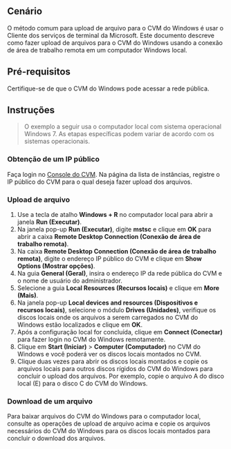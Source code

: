 ## Cenário

O método comum para upload de arquivo para o CVM do Windows é usar o Cliente dos serviços de terminal da Microsoft. Este documento descreve como fazer upload de arquivos para o CVM do Windows usando a conexão de área de trabalho remota em um computador Windows local.

## Pré-requisitos

Certifique-se de que o CVM do Windows pode acessar a rede pública.

## Instruções
> O exemplo a seguir usa o computador local com sistema operacional Windows 7. As etapas específicas podem variar de acordo com os sistemas operacionais.
>
### Obtenção de um IP público
Faça login no [Console do CVM](https://console.cloud.tencent.com/cvm/index). Na página da lista de instâncias, registre o IP público do CVM para o qual deseja fazer upload dos arquivos.

### Upload de arquivo
1. Use a tecla de atalho **Windows + R** no computador local para abrir a janela **Run (Executar)**.
2. Na janela pop-up **Run (Executar)**, digite **mstsc** e clique em **OK** para abrir a caixa **Remote Desktop Connection (Conexão de área de trabalho remota)**.
3. Na caixa **Remote Desktop Connection (Conexão de área de trabalho remota)**, digite o endereço IP público do CVM e clique em **Show Options (Mostrar opções)**.
4. Na guia **General (Geral)**, insira o endereço IP da rede pública do CVM e o nome de usuário do administrador.
5. Selecione a guia **Local Resources (Recursos locais)** e clique em **More (Mais)**.
6. Na janela pop-up **Local devices and resources (Dispositivos e recursos locais)**, selecione o módulo **Drives (Unidades)**, verifique os discos locais onde os arquivos a serem carregados no CVM do Windows estão localizados e clique em **OK**.
7. Após a configuração local for concluída, clique em **Connect (Conectar)** para fazer login no CVM do Windows remotamente.
8. Clique em **Start (Iniciar)** > **Computer (Computador)** no CVM do Windows e você poderá ver os discos locais montados no CVM.
9. Clique duas vezes para abrir os discos locais montados e copie os arquivos locais para outros discos rígidos do CVM do Windows para concluir o upload dos arquivos.
Por exemplo, copie o arquivo A do disco local (E) para o disco C do CVM do Windows.

### Download de um arquivo
Para baixar arquivos do CVM do Windows para o computador local, consulte as operações de upload de arquivo acima e copie os arquivos necessários do CVM do Windows para os discos locais montados para concluir o download dos arquivos.
